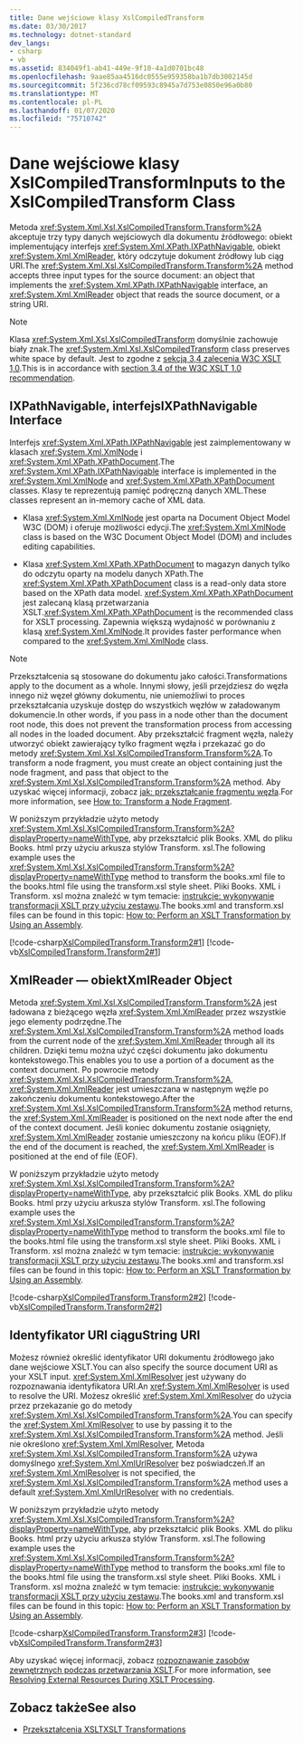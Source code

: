 ```yaml
---
title: Dane wejściowe klasy XslCompiledTransform
ms.date: 03/30/2017
ms.technology: dotnet-standard
dev_langs:
- csharp
- vb
ms.assetid: 834049f1-ab41-449e-9f10-4a1d0701bc48
ms.openlocfilehash: 9aae85aa4516dc0555e959358ba1b7db3002145d
ms.sourcegitcommit: 5f236cd78cf09593c8945a7d753e0850e96a0b80
ms.translationtype: MT
ms.contentlocale: pl-PL
ms.lasthandoff: 01/07/2020
ms.locfileid: "75710742"
---
```

# <a name="inputs-to-the-xslcompiledtransform-class"></a><span data-ttu-id="059ae-102">Dane wejściowe klasy XslCompiledTransform</span><span class="sxs-lookup"><span data-stu-id="059ae-102">Inputs to the XslCompiledTransform Class</span></span>
<span data-ttu-id="059ae-103">Metoda <xref:System.Xml.Xsl.XslCompiledTransform.Transform%2A> akceptuje trzy typy danych wejściowych dla dokumentu źródłowego: obiekt implementujący interfejs <xref:System.Xml.XPath.IXPathNavigable>, obiekt <xref:System.Xml.XmlReader>, który odczytuje dokument źródłowy lub ciąg URI.</span><span class="sxs-lookup"><span data-stu-id="059ae-103">The <xref:System.Xml.Xsl.XslCompiledTransform.Transform%2A> method accepts three input types for the source document: an object that implements the <xref:System.Xml.XPath.IXPathNavigable> interface, an <xref:System.Xml.XmlReader> object that reads the source document, or a string URI.</span></span>  
  
> [!NOTE]
> <span data-ttu-id="059ae-104">Klasa <xref:System.Xml.Xsl.XslCompiledTransform> domyślnie zachowuje biały znak.</span><span class="sxs-lookup"><span data-stu-id="059ae-104">The <xref:System.Xml.Xsl.XslCompiledTransform> class preserves white space by default.</span></span> <span data-ttu-id="059ae-105">Jest to zgodne z [sekcją 3,4 zalecenia W3C XSLT 1,0](https://www.w3.org/TR/xslt.html#strip).</span><span class="sxs-lookup"><span data-stu-id="059ae-105">This is in accordance with [section 3.4 of the W3C XSLT 1.0 recommendation](https://www.w3.org/TR/xslt.html#strip).</span></span>  
  
## <a name="ixpathnavigable-interface"></a><span data-ttu-id="059ae-106">IXPathNavigable, interfejs</span><span class="sxs-lookup"><span data-stu-id="059ae-106">IXPathNavigable Interface</span></span>  
 <span data-ttu-id="059ae-107">Interfejs <xref:System.Xml.XPath.IXPathNavigable> jest zaimplementowany w klasach <xref:System.Xml.XmlNode> i <xref:System.Xml.XPath.XPathDocument>.</span><span class="sxs-lookup"><span data-stu-id="059ae-107">The <xref:System.Xml.XPath.IXPathNavigable> interface is implemented in the <xref:System.Xml.XmlNode> and <xref:System.Xml.XPath.XPathDocument> classes.</span></span> <span data-ttu-id="059ae-108">Klasy te reprezentują pamięć podręczną danych XML.</span><span class="sxs-lookup"><span data-stu-id="059ae-108">These classes represent an in-memory cache of XML data.</span></span>  
  
- <span data-ttu-id="059ae-109">Klasa <xref:System.Xml.XmlNode> jest oparta na Document Object Model W3C (DOM) i oferuje możliwości edycji.</span><span class="sxs-lookup"><span data-stu-id="059ae-109">The <xref:System.Xml.XmlNode> class is based on the W3C Document Object Model (DOM) and includes editing capabilities.</span></span>  
  
- <span data-ttu-id="059ae-110">Klasa <xref:System.Xml.XPath.XPathDocument> to magazyn danych tylko do odczytu oparty na modelu danych XPath.</span><span class="sxs-lookup"><span data-stu-id="059ae-110">The <xref:System.Xml.XPath.XPathDocument> class is a read-only data store based on the XPath data model.</span></span> <span data-ttu-id="059ae-111"><xref:System.Xml.XPath.XPathDocument> jest zalecaną klasą przetwarzania XSLT.</span><span class="sxs-lookup"><span data-stu-id="059ae-111"><xref:System.Xml.XPath.XPathDocument> is the recommended class for XSLT processing.</span></span> <span data-ttu-id="059ae-112">Zapewnia większą wydajność w porównaniu z klasą <xref:System.Xml.XmlNode>.</span><span class="sxs-lookup"><span data-stu-id="059ae-112">It provides faster performance when compared to the <xref:System.Xml.XmlNode> class.</span></span>  
  
> [!NOTE]
> <span data-ttu-id="059ae-113">Przekształcenia są stosowane do dokumentu jako całości.</span><span class="sxs-lookup"><span data-stu-id="059ae-113">Transformations apply to the document as a whole.</span></span> <span data-ttu-id="059ae-114">Innymi słowy, jeśli przejdziesz do węzła innego niż węzeł główny dokumentu, nie uniemożliwi to proces przekształcania uzyskuje dostęp do wszystkich węzłów w załadowanym dokumencie.</span><span class="sxs-lookup"><span data-stu-id="059ae-114">In other words, if you pass in a node other than the document root node, this does not prevent the transformation process from accessing all nodes in the loaded document.</span></span> <span data-ttu-id="059ae-115">Aby przekształcić fragment węzła, należy utworzyć obiekt zawierający tylko fragment węzła i przekazać go do metody <xref:System.Xml.Xsl.XslCompiledTransform.Transform%2A>.</span><span class="sxs-lookup"><span data-stu-id="059ae-115">To transform a node fragment, you must create an object containing just the node fragment, and pass that object to the <xref:System.Xml.Xsl.XslCompiledTransform.Transform%2A> method.</span></span> <span data-ttu-id="059ae-116">Aby uzyskać więcej informacji, zobacz [jak: przekształcanie fragmentu węzła](../../../../docs/standard/data/xml/how-to-transform-a-node-fragment.md).</span><span class="sxs-lookup"><span data-stu-id="059ae-116">For more information, see [How to: Transform a Node Fragment](../../../../docs/standard/data/xml/how-to-transform-a-node-fragment.md).</span></span>  
  
 <span data-ttu-id="059ae-117">W poniższym przykładzie użyto metody <xref:System.Xml.Xsl.XslCompiledTransform.Transform%2A?displayProperty=nameWithType>, aby przekształcić plik Books. XML do pliku Books. html przy użyciu arkusza stylów Transform. xsl.</span><span class="sxs-lookup"><span data-stu-id="059ae-117">The following example uses the <xref:System.Xml.Xsl.XslCompiledTransform.Transform%2A?displayProperty=nameWithType> method to transform the books.xml file to the books.html file using the transform.xsl style sheet.</span></span> <span data-ttu-id="059ae-118">Pliki Books. XML i Transform. xsl można znaleźć w tym temacie: [instrukcje: wykonywanie transformacji XSLT przy użyciu zestawu](../../../../docs/standard/data/xml/how-to-perform-an-xslt-transformation-by-using-an-assembly.md).</span><span class="sxs-lookup"><span data-stu-id="059ae-118">The books.xml and transform.xsl files can be found in this topic: [How to: Perform an XSLT Transformation by Using an Assembly](../../../../docs/standard/data/xml/how-to-perform-an-xslt-transformation-by-using-an-assembly.md).</span></span>  
  
 [!code-csharp[XslCompiledTransform.Transform2#1](../../../../samples/snippets/csharp/VS_Snippets_Data/XslCompiledTransform.Transform2/CS/Program.cs#1)]
 [!code-vb[XslCompiledTransform.Transform2#1](../../../../samples/snippets/visualbasic/VS_Snippets_Data/XslCompiledTransform.Transform2/VB/Module1.vb#1)]  
  
## <a name="xmlreader-object"></a><span data-ttu-id="059ae-119">XmlReader — obiekt</span><span class="sxs-lookup"><span data-stu-id="059ae-119">XmlReader Object</span></span>  
 <span data-ttu-id="059ae-120">Metoda <xref:System.Xml.Xsl.XslCompiledTransform.Transform%2A> jest ładowana z bieżącego węzła <xref:System.Xml.XmlReader> przez wszystkie jego elementy podrzędne.</span><span class="sxs-lookup"><span data-stu-id="059ae-120">The <xref:System.Xml.Xsl.XslCompiledTransform.Transform%2A> method loads from the current node of the <xref:System.Xml.XmlReader> through all its children.</span></span> <span data-ttu-id="059ae-121">Dzięki temu można użyć części dokumentu jako dokumentu kontekstowego.</span><span class="sxs-lookup"><span data-stu-id="059ae-121">This enables you to use a portion of a document as the context document.</span></span> <span data-ttu-id="059ae-122">Po powrocie metody <xref:System.Xml.Xsl.XslCompiledTransform.Transform%2A>, <xref:System.Xml.XmlReader> jest umieszczana w następnym węźle po zakończeniu dokumentu kontekstowego.</span><span class="sxs-lookup"><span data-stu-id="059ae-122">After the <xref:System.Xml.Xsl.XslCompiledTransform.Transform%2A> method returns, the <xref:System.Xml.XmlReader> is positioned on the next node after the end of the context document.</span></span> <span data-ttu-id="059ae-123">Jeśli koniec dokumentu zostanie osiągnięty, <xref:System.Xml.XmlReader> zostanie umieszczony na końcu pliku (EOF).</span><span class="sxs-lookup"><span data-stu-id="059ae-123">If the end of the document is reached, the <xref:System.Xml.XmlReader> is positioned at the end of file (EOF).</span></span>  
  
 <span data-ttu-id="059ae-124">W poniższym przykładzie użyto metody <xref:System.Xml.Xsl.XslCompiledTransform.Transform%2A?displayProperty=nameWithType>, aby przekształcić plik Books. XML do pliku Books. html przy użyciu arkusza stylów Transform. xsl.</span><span class="sxs-lookup"><span data-stu-id="059ae-124">The following example uses the <xref:System.Xml.Xsl.XslCompiledTransform.Transform%2A?displayProperty=nameWithType> method to transform the books.xml file to the books.html file using the transform.xsl style sheet.</span></span> <span data-ttu-id="059ae-125">Pliki Books. XML i Transform. xsl można znaleźć w tym temacie: [instrukcje: wykonywanie transformacji XSLT przy użyciu zestawu](../../../../docs/standard/data/xml/how-to-perform-an-xslt-transformation-by-using-an-assembly.md).</span><span class="sxs-lookup"><span data-stu-id="059ae-125">The books.xml and transform.xsl files can be found in this topic: [How to: Perform an XSLT Transformation by Using an Assembly](../../../../docs/standard/data/xml/how-to-perform-an-xslt-transformation-by-using-an-assembly.md).</span></span>  
  
 [!code-csharp[XslCompiledTransform.Transform2#2](../../../../samples/snippets/csharp/VS_Snippets_Data/XslCompiledTransform.Transform2/CS/Program.cs#2)]
 [!code-vb[XslCompiledTransform.Transform2#2](../../../../samples/snippets/visualbasic/VS_Snippets_Data/XslCompiledTransform.Transform2/VB/Module1.vb#2)]  
  
## <a name="string-uri"></a><span data-ttu-id="059ae-126">Identyfikator URI ciągu</span><span class="sxs-lookup"><span data-stu-id="059ae-126">String URI</span></span>  
 <span data-ttu-id="059ae-127">Możesz również określić identyfikator URI dokumentu źródłowego jako dane wejściowe XSLT.</span><span class="sxs-lookup"><span data-stu-id="059ae-127">You can also specify the source document URI as your XSLT input.</span></span> <span data-ttu-id="059ae-128"><xref:System.Xml.XmlResolver> jest używany do rozpoznawania identyfikatora URI.</span><span class="sxs-lookup"><span data-stu-id="059ae-128">An <xref:System.Xml.XmlResolver> is used to resolve the URI.</span></span> <span data-ttu-id="059ae-129">Możesz określić <xref:System.Xml.XmlResolver> do użycia przez przekazanie go do metody <xref:System.Xml.Xsl.XslCompiledTransform.Transform%2A>.</span><span class="sxs-lookup"><span data-stu-id="059ae-129">You can specify the <xref:System.Xml.XmlResolver> to use by passing it to the <xref:System.Xml.Xsl.XslCompiledTransform.Transform%2A> method.</span></span> <span data-ttu-id="059ae-130">Jeśli nie określono <xref:System.Xml.XmlResolver>, Metoda <xref:System.Xml.Xsl.XslCompiledTransform.Transform%2A> używa domyślnego <xref:System.Xml.XmlUrlResolver> bez poświadczeń.</span><span class="sxs-lookup"><span data-stu-id="059ae-130">If an <xref:System.Xml.XmlResolver> is not specified, the <xref:System.Xml.Xsl.XslCompiledTransform.Transform%2A> method uses a default <xref:System.Xml.XmlUrlResolver> with no credentials.</span></span>  
  
 <span data-ttu-id="059ae-131">W poniższym przykładzie użyto metody <xref:System.Xml.Xsl.XslCompiledTransform.Transform%2A?displayProperty=nameWithType>, aby przekształcić plik Books. XML do pliku Books. html przy użyciu arkusza stylów Transform. xsl.</span><span class="sxs-lookup"><span data-stu-id="059ae-131">The following example uses the <xref:System.Xml.Xsl.XslCompiledTransform.Transform%2A?displayProperty=nameWithType> method to transform the books.xml file to the books.html file using the transform.xsl style sheet.</span></span> <span data-ttu-id="059ae-132">Pliki Books. XML i Transform. xsl można znaleźć w tym temacie: [instrukcje: wykonywanie transformacji XSLT przy użyciu zestawu](../../../../docs/standard/data/xml/how-to-perform-an-xslt-transformation-by-using-an-assembly.md).</span><span class="sxs-lookup"><span data-stu-id="059ae-132">The books.xml and transform.xsl files can be found in this topic: [How to: Perform an XSLT Transformation by Using an Assembly](../../../../docs/standard/data/xml/how-to-perform-an-xslt-transformation-by-using-an-assembly.md).</span></span>  
  
 [!code-csharp[XslCompiledTransform.Transform2#3](../../../../samples/snippets/csharp/VS_Snippets_Data/XslCompiledTransform.Transform2/CS/Program.cs#3)]
 [!code-vb[XslCompiledTransform.Transform2#3](../../../../samples/snippets/visualbasic/VS_Snippets_Data/XslCompiledTransform.Transform2/VB/Module1.vb#3)]  
  
 <span data-ttu-id="059ae-133">Aby uzyskać więcej informacji, zobacz [rozpoznawanie zasobów zewnętrznych podczas przetwarzania XSLT](../../../../docs/standard/data/xml/resolving-external-resources-during-xslt-processing.md).</span><span class="sxs-lookup"><span data-stu-id="059ae-133">For more information, see [Resolving External Resources During XSLT Processing](../../../../docs/standard/data/xml/resolving-external-resources-during-xslt-processing.md).</span></span>  
  
## <a name="see-also"></a><span data-ttu-id="059ae-134">Zobacz także</span><span class="sxs-lookup"><span data-stu-id="059ae-134">See also</span></span>

- [<span data-ttu-id="059ae-135">Przekształcenia XSLT</span><span class="sxs-lookup"><span data-stu-id="059ae-135">XSLT Transformations</span></span>](../../../../docs/standard/data/xml/xslt-transformations.md)
